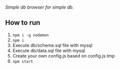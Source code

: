 *Simple db browser for simple db.*

How to run
-----

1) `npm i -g nodemon`
2) `npm i`  
3) Execute db/scheme.sql file with mysql
4) Execute db/data.sql file with mysql
5) Create your own config.js based on config.js.tmp
6) `npm start`
